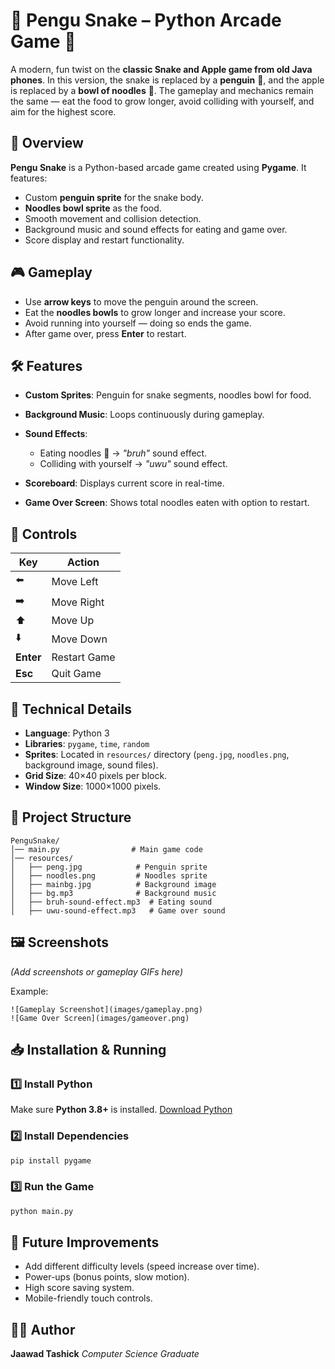


# 🐧 Pengu Snake – Python Arcade Game 🍜

A modern, fun twist on the **classic Snake and Apple game from old Java phones**.
In this version, the snake is replaced by a **penguin** 🐧, and the apple is replaced by a **bowl of noodles** 🍜.
The gameplay and mechanics remain the same — eat the food to grow longer, avoid colliding with yourself, and aim for the highest score.



## 📌 Overview

**Pengu Snake** is a Python-based arcade game created using **Pygame**.
It features:

* Custom **penguin sprite** for the snake body.
* **Noodles bowl sprite** as the food.
* Smooth movement and collision detection.
* Background music and sound effects for eating and game over.
* Score display and restart functionality.



## 🎮 Gameplay

* Use **arrow keys** to move the penguin around the screen.
* Eat the **noodles bowls** to grow longer and increase your score.
* Avoid running into yourself — doing so ends the game.
* After game over, press **Enter** to restart.



## 🛠 Features

* **Custom Sprites**: Penguin for snake segments, noodles bowl for food.
* **Background Music**: Loops continuously during gameplay.
* **Sound Effects**:

  * Eating noodles 🍜 → *"bruh"* sound effect.
  * Colliding with yourself → *"uwu"* sound effect.
* **Scoreboard**: Displays current score in real-time.
* **Game Over Screen**: Shows total noodles eaten with option to restart.



## 🎯 Controls

| Key       | Action       |
| --------- | ------------ |
| ⬅️        | Move Left    |
| ➡️        | Move Right   |
| ⬆️        | Move Up      |
| ⬇️        | Move Down    |
| **Enter** | Restart Game |
| **Esc**   | Quit Game    |



## 📐 Technical Details

* **Language**: Python 3
* **Libraries**: `pygame`, `time`, `random`
* **Sprites**: Located in `resources/` directory (`peng.jpg`, `noodles.png`, background image, sound files).
* **Grid Size**: 40×40 pixels per block.
* **Window Size**: 1000×1000 pixels.



## 📂 Project Structure

```
PenguSnake/
│── main.py                # Main game code
│── resources/
│   ├── peng.jpg            # Penguin sprite
│   ├── noodles.png         # Noodles sprite
│   ├── mainbg.jpg          # Background image
│   ├── bg.mp3              # Background music
│   ├── bruh-sound-effect.mp3  # Eating sound
│   ├── uwu-sound-effect.mp3   # Game over sound
```



## 🖼 Screenshots

*(Add screenshots or gameplay GIFs here)*

Example:

```
![Gameplay Screenshot](images/gameplay.png)
![Game Over Screen](images/gameover.png)
```



## 📥 Installation & Running

### 1️⃣ Install Python

Make sure **Python 3.8+** is installed.
[Download Python](https://www.python.org/downloads/)

### 2️⃣ Install Dependencies

```bash
pip install pygame
```

### 3️⃣ Run the Game

```bash
python main.py
```



## 🔮 Future Improvements

* Add different difficulty levels (speed increase over time).
* Power-ups (bonus points, slow motion).
* High score saving system.
* Mobile-friendly touch controls.



## 👨‍💻 Author

**Jaawad Tashick**
*Computer Science Graduate*


